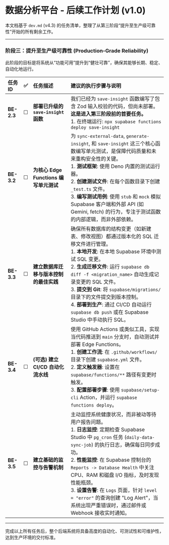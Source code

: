 # 数据分析平台 - 后续工作计划 (v1.0)

本文档基于 `dev.md` (v4.3) 的任务清单，整理了从第三阶段“提升至生产级可靠性”开始的所有剩余工作。

---

### **阶段三：提升至生产级可靠性 (Production-Grade Reliability)**

此阶段的目标是将系统从“功能可用”提升到“健壮可靠”，确保其能够长期、稳定、自动化地运行。

| 任务 ID | ✅ | 任务描述 | 建议的执行步骤与说明 |
| :--- | :---: | :--- | :--- |
| **BE-2.3** | ☐ | **部署已升级的 `save-insight` 函数** | 我们已经为 `save-insight` 函数编写了包含 Zod 输入校验的代码，但尚未部署。**这是进入第三阶段前的首要任务。**<br>1. 在终端运行: `npx supabase functions deploy save-insight` |
| **BE-3.2** | ☐ | **为核心 Edge Functions 编写单元测试** | 为 `sync-external-data`, `generate-insight`, 和 `save-insight` 这三个核心函数编写单元测试，是保障代码质量和未来重构安全性的关键。<br>1. **测试框架**: 使用 Deno 内置的测试运行器。<br>2. **创建测试文件**: 在每个函数目录下创建 `_test.ts` 文件。<br>3. **编写测试用例**: 使用 `stub` 和 `mock` 模拟 Supabase 客户端和外部 API (如 Gemini, fetch) 的行为，专注于测试函数的内部逻辑，而非外部依赖。 |
| **BE-3.3** | ☐ | **建立数据库迁移与版本控制的最佳实践** | 确保所有数据库的结构变更（如新建表、修改视图）都通过版本化的 SQL 迁移文件进行管理。<br>1. **本地开发**: 在本地 Supabase 环境中测试 SQL 变更。<br>2. **生成迁移文件**: 运行 `supabase db diff -f <migration_name>` 自动生成记录变更的 SQL 文件。<br>3. **提交到 Git**: 将 `supabase/migrations/` 目录下的文件提交到版本控制。<br>4. **部署到生产**: 通过 CI/CD 自动运行 `supabase db push` 或在 Supabase Studio 中手动执行 SQL。 |
| **BE-3.4** | ☐ | **(可选) 建立 CI/CD 自动化流水线** | 使用 GitHub Actions 或类似工具，实现当代码推送到 `main` 分支时，自动测试并部署 Edge Functions。<br>1. **创建工作流**: 在 `.github/workflows/` 目录下创建 `supabase.yml` 文件。<br>2. **定义触发器**: 设置在 `supabase/functions/**` 路径有变更时触发。<br>3. **配置部署步骤**: 使用 `supabase/setup-cli` Action，并运行 `supabase functions deploy`。 |
| **BE-3.5** | ☐ | **建立基础的监控与告警机制** | 主动监控系统健康状况，而非被动等待用户报告问题。<br>1. **日志监控**: 定期检查 Supabase Studio 中 `pg_cron` 任务 (`daily-data-sync-job`) 的执行日志，确保每日同步成功。<br>2. **性能监控**: 在 Supabase 控制台的 `Reports -> Database Health` 中关注 CPU、RAM 和磁盘 I/O 指标，及时发现性能瓶颈。<br>3. **设置告警**: 在 `Logs` 页面，针对 `level = "error"` 的查询创建 "Log Alert"，当系统出现严重错误时，通过邮件或 Webhook 接收实时通知。|

---

完成以上所有任务后，整个后端系统将具备高度的自动化、可测试性和可维护性，达到生产环境的交付标准。 